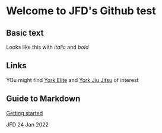 # Welcome to JFD's Github test

## Basic text
Looks like this with _italic_ and *bold*

## Links
YOu might find [York Elite](yorkelite.org) and [York Jiu Jitsu](yorkjiujitsu.org) of interest

## Guide to Markdown
[Getting started](https://docs.github.com/en/github/writing-on-github/getting-started-with-writing-and-formatting-on-github/basic-writing-and-formatting-syntax)

JFD 24 Jan 2022

